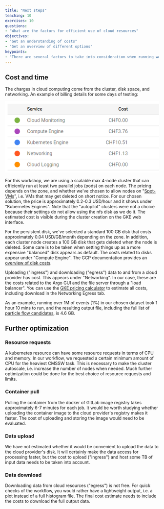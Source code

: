 ```yaml
---
title: "Next steps"
teaching: 10
exercises: 10
questions:
- "What are the factors for efficient use of cloud resources"
objectives:
- "Get an understanding of costs"
- "Get an overview of different options"
keypoints:
- "There are several factors to take into consideration when running workflows on public cloud resources."
---
```



## Cost and time
The charges in cloud computing come from the cluster, disk space, and networking. An example of billing details for some days of testing:

<img src="../fig/billing.png" alt="Billing details" width="550" />

For this workshop, we are using a scalable max 4-node cluster that can efficiently run at least two parallel jobs (pods) on each node. The pricing depends on the zone, and whether we've chosen to allow nodes on "[Spot-VMs](https://cloud.google.com/kubernetes-engine/docs/concepts/spot-vms)", i.e. VMs that may get deleted on short notice. For our chosen solution, the price is approximately 0.2-0.3 USD/hour and it shows under "Kubernetes Engines". Note that the "autopilot" clusters were not a choice because their settings do not allow using the nfs disk as we do it. The estimated cost is visible during the cluster creation on the GKE web interface.

For the persistent disk, we've selected a standard 100 GB disk that costs approximately 0.04 USD/GB/month depending on the zone. In addition, each cluster node creates a 100 GB disk that gets deleted when the node is deleted. Some care is to be taken when setting things up as a more expensive "balanced" disk appears as default. The costs related to disks appear under "Compute Engine". The GCP documentation provides an [overview of disk costs](https://cloud.google.com/compute/disks-image-pricing#disk).

Uploading ("ingress") and downloading ("egress") data to and from a cloud provider has cost. This appears under "Networking". In our case, these are the costs related to the Argo GUI and the file server through a "load balancer". You can use the [GKE pricing calculator](https://cloud.google.com/products/calculator) to estimate all costs, including download in the Networking Egress tab.

As an example, running over 1M of events (1%) in our chosen dataset took 1 hour 10 mins to run, and the resulting output file, including the full list of [particle flow candidates](https://cms-opendata-workshop.github.io/workshop2023-lesson-advobjects/02-particleflow/index.html), is 4.6 GB.

## Further optimization

### Resource requests
A kubernetes resource can have some resource requests in terms of CPU and memory. In our workflow, we requested a certain minimum amount of CPU for the heaviest CMSSW task. This is necessary to make the cluster autoscale, i.e. increase the number of nodes when needed. Much further optimization could be done for the best choice of resource requests and limits.

### Container pull
Pulling the container from the docker of GitLab image registry takes approximately 6-7 minutes for each job. It would be worth studying whether uploading the container image to the cloud provider's registry makes it faster. The cost of uploading and storing the image would need to be evaluated.

### Data upload
We have not estimated whether it would be convenient to upload the data to the cloud provider's disk. It will certainly make the data access for processing faster, but the cost to upload ("ingress") and host some TB of input data needs to be taken into account. 

### Data download 
Downloading data from cloud resources ("egress") is not free. For quick checks of the workflow, you would rather have a lightweight output, i.e. a plot instead of a full histogram file. The final cost estimate needs to include the costs to download the full output data.


